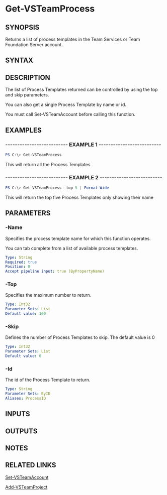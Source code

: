 


# Get-VSTeamProcess

## SYNOPSIS

Returns a list of process templates in the Team Services or Team Foundation Server account.

## SYNTAX

## DESCRIPTION

The list of Process Templates returned can be controlled by using the top and skip parameters.

You can also get a single Process Template by name or id.

You must call Set-VSTeamAccount before calling this function.

## EXAMPLES

### -------------------------- EXAMPLE 1 --------------------------

```PowerShell
PS C:\> Get-VSTeamProcess
```

This will return all the Process Templates

### -------------------------- EXAMPLE 2 --------------------------

```PowerShell
PS C:\> Get-VSTeamProcess -top 5 | Format-Wide
```

This will return the top five Process Templates only showing their name

## PARAMETERS

### -Name

Specifies the process template name for which this function operates.

You can tab complete from a list of available process templates.

```yaml
Type: String
Required: true
Position: 0
Accept pipeline input: true (ByPropertyName)
```

### -Top

Specifies the maximum number to return.

```yaml
Type: Int32
Parameter Sets: List
Default value: 100
```

### -Skip

Defines the number of Process Templates to skip. The default value is 0

```yaml
Type: Int32
Parameter Sets: List
Default value: 0
```

### -Id

The id of the Process Template to return.

```yaml
Type: String
Parameter Sets: ByID
Aliases: ProcessID
```

## INPUTS

## OUTPUTS

## NOTES

## RELATED LINKS

[Set-VSTeamAccount](Set-VSTeamAccount.md)

[Add-VSTeamProject](Add-VSTeamProject.md)

